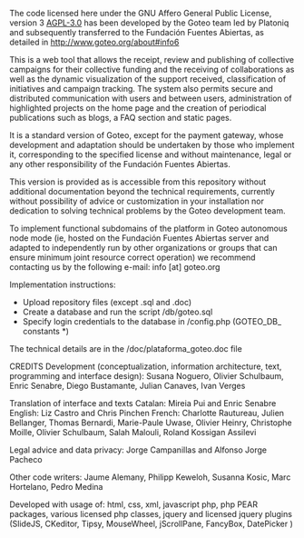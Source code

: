 The code licensed here under the GNU Affero General Public License, version 3 [AGPL-3.0](http://www.gnu.org/licenses/agpl-3.0.html) has been developed by the Goteo team led by Platoniq and subsequently transferred to the Fundación Fuentes Abiertas, as detailed in http://www.goteo.org/about#info6

This is a web tool that allows the receipt, review and publishing of collective campaigns for their collective funding and the receiving of collaborations as well as the dynamic visualization of the support received, classification of initiatives and campaign tracking. The system also permits secure and distributed communication with users and between users, administration of highlighted projects on the home page and the creation of periodical publications such as blogs, a FAQ section and static pages.

It is a standard version of Goteo, except for the payment gateway, whose development and adaptation should be undertaken by those who implement it, corresponding to the specified license and without maintenance, legal or any other responsibility of the Fundación Fuentes Abiertas.

This version is provided as is accessible from this repository without additional documentation beyond the technical requirements, currently without possibility of advice or customization in your installation nor dedication to solving technical problems by the Goteo development team.

To implement functional subdomains of the platform in Goteo autonomous node mode (ie,  hosted on the Fundación Fuentes Abiertas server and adapted to independently run by other organizations or groups that can ensure minimum joint resource correct operation) we recommend contacting us by the following e-mail: info [at] goteo.org

Implementation instructions:
- Upload repository files (except .sql and .doc)
- Create a database and run the script /db/goteo.sql
- Specify login credentials to the database in /config.php (GOTEO_DB_ constants *)

The technical details are in the /doc/plataforma_goteo.doc file


CREDITS 
Development (conceptualization, information architecture, text, programming and interface design): 
Susana Noguero, Olivier Schulbaum, Enric Senabre, Diego Bustamante, Julian Canaves, Ivan Verges

Translation of interface and texts
Catalan: Mireia Pui and Enric Senabre 
English: Liz Castro and Chris Pinchen 
French: Charlotte Rautureau, Julien Bellanger, Thomas Bernardi, Marie-Paule Uwase, Olivier Heinry, Christophe Moille, Olivier Schulbaum, Salah Malouli, Roland Kossigan Assilevi

Legal advice and data privacy: Jorge Campanillas and Alfonso Jorge Pacheco

Other code writers: Jaume Alemany, Philipp Keweloh, Susanna Kosic, Marc Hortelano, Pedro Medina

Developed with usage of: 
	html, css, xml, 
	javascript php, php PEAR packages, various licensed php classes, 
	jquery and licensed jquery plugins (SlideJS, CKeditor, Tipsy, MouseWheel, jScrollPane, FancyBox, DatePicker )

